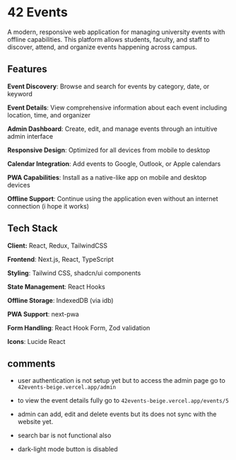 
# 42 Events

A modern, responsive web application for managing university events with offline capabilities. This platform allows students, faculty, and staff to discover, attend, and organize events happening across campus.


## Features

**Event Discovery**: Browse and search for events by category, date, or keyword

**Event Details**: View comprehensive information about each event including location, time, and organizer

**Admin Dashboard**: Create, edit, and manage events through an intuitive admin interface

**Responsive Design**: Optimized for all devices from mobile to desktop

**Calendar Integration**: Add events to Google, Outlook, or Apple calendars

**PWA Capabilities**: Install as a native-like app on mobile and desktop devices

**Offline Support**: Continue using the application even without an internet connection (i hope it works)



## Tech Stack

**Client:** React, Redux, TailwindCSS

**Frontend**: Next.js, React, TypeScript

**Styling**: Tailwind CSS, shadcn/ui components

**State Management**: React Hooks

**Offline Storage**: IndexedDB (via idb)

**PWA Support**: next-pwa

**Form Handling**: React Hook Form, Zod validation

**Icons**: Lucide React


## comments

- user authentication is not setup yet but to access the admin page go to `42events-beige.vercel.app/admin`

- to view the event details fully go to `42events-beige.vercel.app/events/5`

- admin can add, edit and delete events but its does not sync with the website yet.

- search bar is not functional also

- dark-light mode button is disabled

